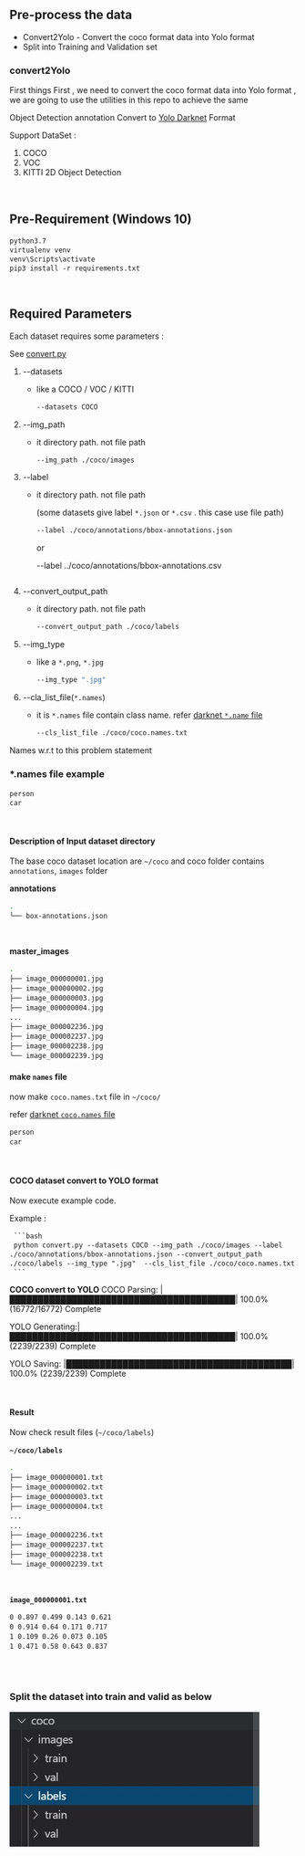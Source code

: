## Pre-process the data ##
- Convert2Yolo - Convert the coco format data into Yolo format
- Split into Training and Validation set 


### convert2Yolo ###

First things First , we need to convert the coco format data into Yolo format , we are going to use the utilities in this repo to achieve the same



Object Detection annotation Convert to [Yolo Darknet](https://pjreddie.com/darknet/yolo/) Format

Support DataSet : 

1. COCO
2. VOC
3. KITTI 2D Object Detection

​    

## Pre-Requirement (Windows 10)

```
python3.7
virtualenv venv 
venv\Scripts\activate
pip3 install -r requirements.txt
```

​    

## Required Parameters

Each dataset requires some parameters :

See [convert.py](https://github.com/rvj07ai/EV/blob/main/Object_Detection/code/convertToYolo/convert.py)

1. --datasets

   - like a COCO / VOC / KITTI

     ```bash
     --datasets COCO
     ```

2. --img_path

   - it directory path. not file path

     ```bash
     --img_path ./coco/images
     ```

3. --label

   - it directory path. not file path

     (some datasets give label `*.json` or `*.csv` . this case use file path)

     ```bash
     --label ./coco/annotations/bbox-annotations.json
     ```
     
     or
     
     --label ../coco/annotations/bbox-annotations.csv
     ```

4. --convert_output_path

   - it directory path. not file path

     ```bash
     --convert_output_path ./coco/labels 
     ```

5. --img_type

   - like a `*.png`, `*.jpg`

     ```bash
     --img_type ".jpg"
     ```


6. --cla_list_file(`*.names`)

   - it is `*.names` file contain class name. refer [darknet `*.name` file](https://github.com/pjreddie/darknet/blob/master/data/voc.names)

     ```bash
     --cls_list_file ./coco/coco.names.txt
     ```

Names w.r.t to this problem statement 



### *.names file example

```
person
car
```

​    

#### Description of Input dataset directory

The base coco dataset location are `~/coco` and coco folder contains `annotations`, `images` folder


**annotations**

```bash
.
└── box-annotations.json
```

​    

**master_images**

```bash
.
├── image_000000001.jpg
├── image_000000002.jpg
├── image_000000003.jpg
├── image_000000004.jpg
...
├── image_000002236.jpg
├── image_000002237.jpg
├── image_000002238.jpg
└── image_000002239.jpg
```

#### make `names` file

now make `coco.names.txt` file in `~/coco/`

refer [darknet `coco.names` file](https://github.com/pjreddie/darknet/blob/master/data/coco.names)

```bash
person
car
```

​    

#### COCO dataset convert to YOLO format

Now execute example code. 

Example : 

     ```bash
     python convert.py --datasets COCO --img_path ./coco/images --label ./coco/annotations/bbox-annotations.json --convert_output_path ./coco/labels --img_type ".jpg"  --cls_list_file ./coco/coco.names.txt
     ```

**COCO convert to YOLO**
COCO Parsing:  |████████████████████████████████████████| 100.0% (16772/16772)  Complete


YOLO Generating:|████████████████████████████████████████| 100.0% (2239/2239)  Complete


YOLO Saving:   |████████████████████████████████████████| 100.0% (2239/2239)  Complete

​        

#### Result

Now check result files (`~/coco/labels`)

**`~/coco/labels`**

```bash
.
├── image_000000001.txt
├── image_000000002.txt
├── image_000000003.txt
├── image_000000004.txt
...
...
├── image_000002236.txt
├── image_000002237.txt
├── image_000002238.txt
└── image_000002239.txt
```

​    

**`image_000000001.txt`**

```bash
0 0.897 0.499 0.143 0.621
0 0.914 0.64 0.171 0.717
1 0.109 0.26 0.073 0.105
1 0.471 0.58 0.643 0.837
```

​     
​    

### Split the dataset into train and valid as below

![alt text](https://github.com/rvj07ai/EV/blob/main/Object_Detection/code/convertToYolo/train_data.JPG)




